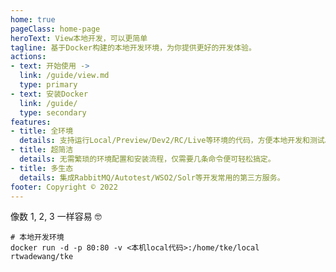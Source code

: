 ```yaml
---
home: true
pageClass: home-page
heroText: View本地开发，可以更简单
tagline: 基于Docker构建的本地开发环境，为你提供更好的开发体验。
actions:
- text: 开始使用 ->
  link: /guide/view.md
  type: primary
- text: 安装Docker
  link: /guide/
  type: secondary
features:
- title: 全环境
  details: 支持运行Local/Preview/Dev2/RC/Live等环境的代码，方便本地开发和测试。
- title: 超简洁
  details: 无需繁琐的环境配置和安装流程，仅需要几条命令便可轻松搞定。
- title: 多生态
  details: 集成RabbitMQ/Autotest/WSO2/Solr等开发常用的第三方服务。
footer: Copyright © 2022
---
```


像数 1, 2, 3 一样容易 :nerd_face:

```shell
# 本地开发环境
docker run -d -p 80:80 -v <本机local代码>:/home/tke/local rtwadewang/tke
```